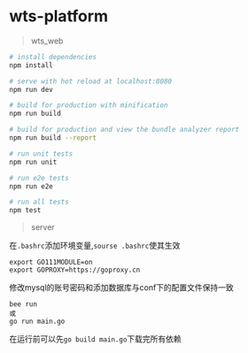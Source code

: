 # wts-platform

> wts_web


``` bash
# install dependencies
npm install

# serve with hot reload at localhost:8080
npm run dev

# build for production with minification
npm run build

# build for production and view the bundle analyzer report
npm run build --report

# run unit tests
npm run unit

# run e2e tests
npm run e2e

# run all tests
npm test
```




> server


在`.bashrc`添加环境变量,`sourse .bashrc`使其生效

```
export GO111MODULE=on
export GOPROXY=https://goproxy.cn
```


修改mysql的账号密码和添加数据库与conf下的配置文件保持一致
```
bee run
或
go run main.go
```

在运行前可以先`go build main.go`下载完所有依赖



